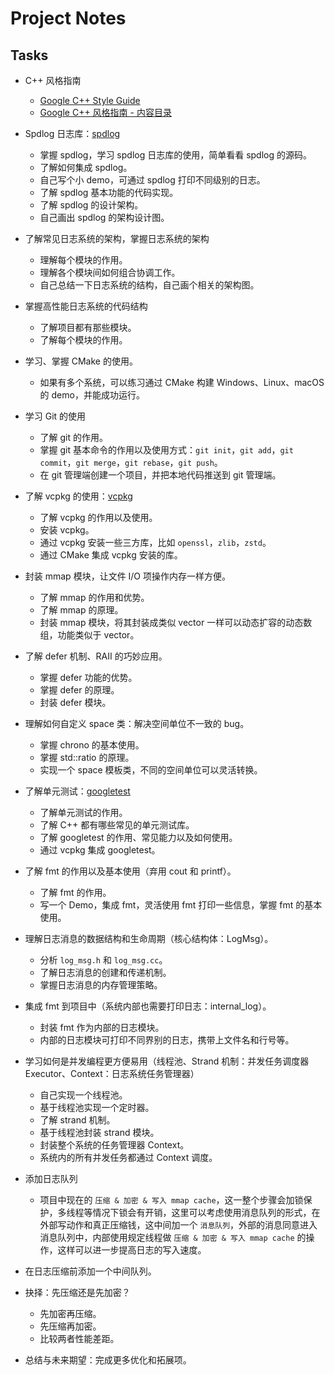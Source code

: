 # Project Notes

## Tasks

- C++ 风格指南
	- [Google C++ Style Guide](https://google.github.io/styleguide/cppguide.html)
	- [Google C++ 风格指南 - 内容目录](https://zh-google-styleguide.readthedocs.io/en/latest/google-cpp-styleguide/contents.html)
- Spdlog 日志库：[spdlog](https://github.com/gabime/spdlog)
	- 掌握 spdlog，学习 spdlog 日志库的使用，简单看看 spdlog 的源码。
	- 了解如何集成 spdlog。
	- 自己写个小 demo，可通过 spdlog 打印不同级别的日志。
	- 了解 spdlog 基本功能的代码实现。
	- 了解 spdlog 的设计架构。
	- 自己画出 spdlog 的架构设计图。
 - 了解常见日志系统的架构，掌握日志系统的架构
	- 理解每个模块的作用。
	- 理解各个模块间如何组合协调工作。
	- 自己总结一下日志系统的结构，自己画个相关的架构图。
 - 掌握高性能日志系统的代码结构
	- 了解项目都有那些模块。
	- 了解每个模块的作用。
- 学习、掌握 CMake 的使用。
	- 如果有多个系统，可以练习通过 CMake 构建 Windows、Linux、macOS 的 demo，并能成功运行。
- 学习 Git 的使用
	- 了解 git 的作用。
	- 掌握 git 基本命令的作用以及使用方式：`git init`，`git add`，`git commit`，`git merge`，`git rebase`，`git push`。
	- 在 git 管理端创建一个项目，并把本地代码推送到 git 管理端。
- 了解 vcpkg 的使用：[vcpkg](https://github.com/microsoft/vcpkg)
	- 了解 vcpkg 的作用以及使用。
	- 安装 vcpkg。
	- 通过 vcpkg 安装一些三方库，比如 `openssl`，`zlib`，`zstd`。
	- 通过 CMake 集成 vcpkg 安装的库。
- 封装 mmap 模块，让文件 I/O 项操作内存一样方便。
	- 了解 mmap 的作用和优势。
	- 了解 mmap 的原理。
	- 封装 mmap 模块，将其封装成类似 vector 一样可以动态扩容的动态数组，功能类似于 vector。
- 了解 defer 机制、RAII 的巧妙应用。
	- 掌握 defer 功能的优势。
	- 掌握 defer 的原理。
	- 封装 defer 模块。
- 理解如何自定义 space 类：解决空间单位不一致的 bug。
	- 掌握 chrono 的基本使用。
	- 掌握 std::ratio 的原理。
	- 实现一个 space 模板类，不同的空间单位可以灵活转换。
- 了解单元测试：[googletest](https://github.com/google/googletest)
	- 了解单元测试的作用。
	- 了解 C++ 都有哪些常见的单元测试库。
	- 了解 googletest 的作用、常见能力以及如何使用。
	- 通过 vcpkg 集成 googletest。
- 了解 fmt 的作用以及基本使用（弃用 cout 和 printf）。
	- 了解 fmt 的作用。
 	- 写一个 Demo，集成 fmt，灵活使用 fmt 打印一些信息，掌握 fmt 的基本使用。
- 理解日志消息的数据结构和生命周期（核心结构体：LogMsg）。
	- 分析 `log_msg.h` 和 `log_msg.cc`。
	- 了解日志消息的创建和传递机制。
	- 掌握日志消息的内存管理策略。
- 集成 fmt 到项目中（系统内部也需要打印日志：internal_log）。
	- 封装 fmt 作为内部的日志模块。
	- 内部的日志模块可打印不同界别的日志，携带上文件名和行号等。
- 学习如何是并发编程更方便易用（线程池、Strand 机制：并发任务调度器 Executor、Context：日志系统任务管理器）
	- 自己实现一个线程池。
	- 基于线程池实现一个定时器。
	- 了解 strand 机制。
	- 基于线程池封装 strand 模块。
	- 封装整个系统的任务管理器 Context。
	- 系统内的所有并发任务都通过 Context 调度。

- 添加日志队列
	- 项目中现在的 `压缩 & 加密 & 写入 mmap cache`，这一整个步骤会加锁保护，多线程等情况下锁会有开销，这里可以考虑使用消息队列的形式，在外部写动作和真正压缩钱，这中间加一个 `消息队列`，外部的消息同意进入消息队列中，内部使用规定线程做 `压缩 & 加密 & 写入 mmap cache` 的操作，这样可以进一步提高日志的写入速度。
 - 在日志压缩前添加一个中间队列。
- 抉择：先压缩还是先加密？
	- 先加密再压缩。
	- 先压缩再加密。
	- 比较两者性能差距。
- 总结与未来期望：完成更多优化和拓展项。
